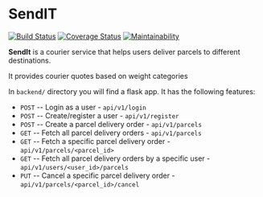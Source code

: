# SendIT

[![Build Status](https://travis-ci.org/kevpy/SendIT.svg?branch=ft-user-login-apiv1-161773626)](https://travis-ci.org/kevpy/SendIT)  [![Coverage Status](https://coveralls.io/repos/github/kevpy/SendIT/badge.svg?branch=ch-write-and-setup-tests-161773708)](https://coveralls.io/github/kevpy/SendIT?branch=ch-write-and-setup-tests-161773708)  [![Maintainability](https://api.codeclimate.com/v1/badges/1aa534e219da7a29a899/maintainability)](https://codeclimate.com/github/kevpy/send-It/maintainability)

**SendIt** is a courier service that helps users deliver parcels to different destinations.

It provides courier quotes based on weight categories

In `backend/` directory you will find a flask app.
It has the following features:

- `POST` -- Login as a user - `api/v1/login`
- `POST` -- Create/register a user - `api/v1/register`
- `POST` -- Create a parcel delivery order - `api/v1/parcels`
- `GET` -- Fetch all parcel delivery orders  - `api/v1/parcels`
- `GET` -- Fetch a specific parcel delivery order  - `api/v1/parcels/<parcel_id>`
- `GET` -- Fetch all parcel delivery orders by a specific user  - `api/v1/users/<user_id>/parcels`
- `PUT` -- Cancel a specific parcel delivery order - `api/v1/parcels/<parcel_id>/cancel`